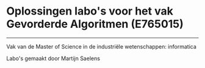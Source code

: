 # Oplossingen labo's voor het vak Gevorderde Algoritmen (E765015)
***
Vak van de Master of Science in de industriële wetenschappen: informatica

Labo's gemaakt door Martijn Saelens

